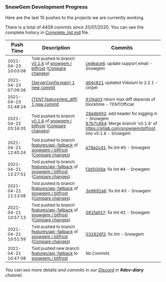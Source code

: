 
### SnowGem Development Progress

Here are the last 10 pushes to the projects we are currently working.

There is a total of 4409 commits since 20/01/2020. You can see the complete history in
 [Complete_list.md](Complete_list.md) file.

| Push Time | Description | Commits |
| --- | --- | --- |
| <sub>2021-04-23 10:03:08</sub> | <sub>Txid pushed to branch [v0\.1\.6](https://gitlab.com/snowgem/bitfrost/commits/v0.1.6) of [snowgem / bitfrost](https://gitlab.com/snowgem/bitfrost) ([Compare changes](https://gitlab.com/snowgem/bitfrost/compare/87b7c864b636a816e664a5b51b2e7c06e32ebd5d...cedeace6cf91872c5a2687ecc7d60ea45ebcddce))</sub> | <sub>[cedeace6](https://gitlab.com/snowgem/bitfrost/-/commit/cedeace6cf91872c5a2687ecc7d60ea45ebcddce): update support email - Snowgem</sub> |
| <sub>2021-04-23 07:09:26</sub> | <sub>[[ServerConfig:main] 1 new commit](https://github.com/TENTOfficial/ServerConfig/commit/d64c8216808874e7e20d7377ea99faafaf8c5b2f)</sub> | <sub>[d64c821](https://github.com/TENTOfficial/ServerConfig/commit/d64c8216808874e7e20d7377ea99faafaf8c5b2f) updated Vidulum to 2.2.1 - ciripel</sub> |
| <sub>2021-04-23 01:48:24</sub> | <sub>[[TENT:feature/test\_diff] 1 new commit](https://github.com/TENTOfficial/TENT/commit/91fea033bf10d1527c20aa20c92c7710dddd8406)</sub> | <sub>[91fea03](https://github.com/TENTOfficial/TENT/commit/91fea033bf10d1527c20aa20c92c7710dddd8406) return max diff depends of blocktime - TENTOfficial</sub> |
| <sub>2021-04-22 05:16:35</sub> | <sub>Txid pushed to branch [v0\.1\.6](https://gitlab.com/snowgem/bitfrost/commits/v0.1.6) of [snowgem / bitfrost](https://gitlab.com/snowgem/bitfrost) ([Compare changes](https://gitlab.com/snowgem/bitfrost/compare/13f72c70ebd86583756459e7d4a1720b887c7326...87b7c864b636a816e664a5b51b2e7c06e32ebd5d))</sub> | <sub>[28adb992](https://gitlab.com/snowgem/bitfrost/-/commit/28adb9923ebef0e8d346a0601c990ae43785926f): add header for logging in - Snowgem<br>[87b7c864](https://gitlab.com/snowgem/bitfrost/-/commit/87b7c864b636a816e664a5b51b2e7c06e32ebd5d): Merge branch 'v0.1.6' of https://gitlab.com/snowgem/bitfrost into v0.1.6 - Snowgem</sub> |
| <sub>2021-04-21 12:45:24</sub> | <sub>Txid pushed to branch [features/api\-fallback](https://gitlab.com/snowgem/bitfrost/commits/features/api-fallback) of [snowgem / bitfrost](https://gitlab.com/snowgem/bitfrost) ([Compare changes](https://gitlab.com/snowgem/bitfrost/compare/f3d5006accb778502ca3ed1d0d68e38d295f043c...a78a2cd161991a6ba9a388dbd21e18020317bde8))</sub> | <sub>[a78a2cd1](https://gitlab.com/snowgem/bitfrost/-/commit/a78a2cd161991a6ba9a388dbd21e18020317bde8): fix lint #5 - Snowgem</sub> |
| <sub>2021-04-21 12:27:51</sub> | <sub>Txid pushed to branch [features/api\-fallback](https://gitlab.com/snowgem/bitfrost/commits/features/api-fallback) of [snowgem / bitfrost](https://gitlab.com/snowgem/bitfrost) ([Compare changes](https://gitlab.com/snowgem/bitfrost/compare/3e9892a67d4f1f49676742e9e816a94b9f630582...f3d5006accb778502ca3ed1d0d68e38d295f043c))</sub> | <sub>[f3d5006a](https://gitlab.com/snowgem/bitfrost/-/commit/f3d5006accb778502ca3ed1d0d68e38d295f043c): fix lint #4 - Snowgem</sub> |
| <sub>2021-04-21 11:13:08</sub> | <sub>Txid pushed to branch [features/api\-fallback](https://gitlab.com/snowgem/bitfrost/commits/features/api-fallback) of [snowgem / bitfrost](https://gitlab.com/snowgem/bitfrost) ([Compare changes](https://gitlab.com/snowgem/bitfrost/compare/081fa9370b9bf5389ddc73cbec5d23714203d657...3e9892a67d4f1f49676742e9e816a94b9f630582))</sub> | <sub>[3e9892a6](https://gitlab.com/snowgem/bitfrost/-/commit/3e9892a67d4f1f49676742e9e816a94b9f630582): fix lint #3 - Snowgem</sub> |
| <sub>2021-04-21 10:57:13</sub> | <sub>Txid pushed to branch [features/api\-fallback](https://gitlab.com/snowgem/bitfrost/commits/features/api-fallback) of [snowgem / bitfrost](https://gitlab.com/snowgem/bitfrost) ([Compare changes](https://gitlab.com/snowgem/bitfrost/compare/032626f2c01d295ba6c22832b5faaf8c0d6e36b0...081fa9370b9bf5389ddc73cbec5d23714203d657))</sub> | <sub>[081fa937](https://gitlab.com/snowgem/bitfrost/-/commit/081fa9370b9bf5389ddc73cbec5d23714203d657): fix lint #2 - Snowgem</sub> |
| <sub>2021-04-21 10:51:59</sub> | <sub>Txid pushed to branch [features/api\-fallback](https://gitlab.com/snowgem/bitfrost/commits/features/api-fallback) of [snowgem / bitfrost](https://gitlab.com/snowgem/bitfrost) ([Compare changes](https://gitlab.com/snowgem/bitfrost/compare/83410b9676c4e1fd7559f5d045b2cd0eb599d62b...032626f2c01d295ba6c22832b5faaf8c0d6e36b0))</sub> | <sub>[032626f2](https://gitlab.com/snowgem/bitfrost/-/commit/032626f2c01d295ba6c22832b5faaf8c0d6e36b0): fix lint - Snowgem</sub> |
| <sub>2021-04-21 10:47:08</sub> | <sub>Txid pushed new branch [features/api\-fallback](https://gitlab.com/snowgem/bitfrost/commits/features/api-fallback) to [snowgem / bitfrost](https://gitlab.com/snowgem/bitfrost)</sub> | <sub>_No Commits_</sub> |

_You can see more details and commits in our [Discord](https://discord.gg/zumGnbg) in **#dev-diary** channel._
